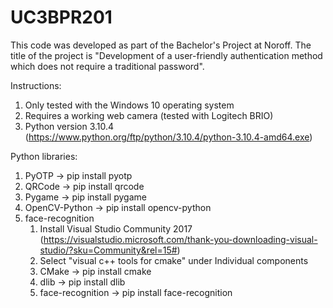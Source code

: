 # UC3BPR201
This code was developed as part of the Bachelor's Project at Noroff. The title of the project is "Development of a user-friendly authentication method which does not require a traditional password".

Instructions:
1. Only tested with the Windows 10 operating system
2. Requires a working web camera (tested with Logitech BRIO)
3. Python version 3.10.4 (https://www.python.org/ftp/python/3.10.4/python-3.10.4-amd64.exe)

Python libraries:
1. PyOTP -> pip install pyotp
2. QRCode -> pip install qrcode
3. Pygame -> pip install pygame
4. OpenCV-Python -> pip install opencv-python
5. face-recognition
      1. Install Visual Studio Community 2017 (https://visualstudio.microsoft.com/thank-you-downloading-visual-studio/?sku=Community&rel=15#)
      2. Select "visual c++ tools for cmake" under Individual components
      3. CMake -> pip install cmake
      4. dlib -> pip install dlib
      5. face-recognition -> pip install face-recognition
